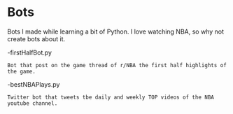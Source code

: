 Bots
====

Bots I made while learning a bit of Python. I love watching NBA, so why not create bots about it.
  
-firstHalfBot.py

    Bot that post on the game thread of r/NBA the first half highlights of the game.
  
-bestNBAPlays.py

    Twitter bot that tweets tbe daily and weekly TOP videos of the NBA youtube channel.
